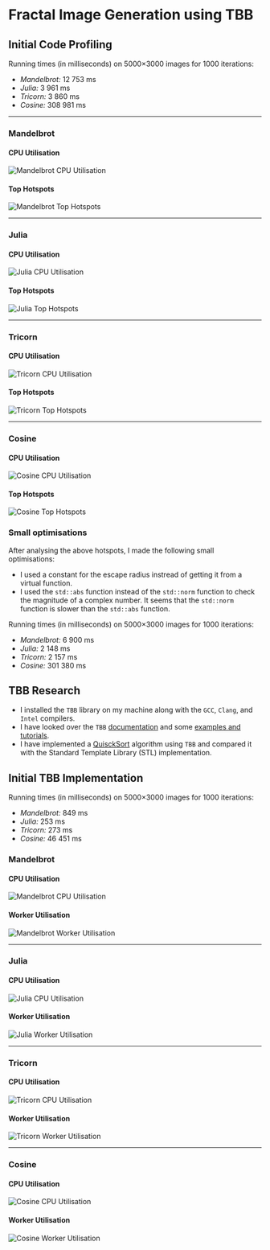 # Fractal Image Generation using TBB

## Initial Code Profiling

Running times (in milliseconds) on 5000×3000 images for 1000 iterations:

- _Mandelbrot:_ 12 753 ms
- _Julia:_ 3 961 ms
- _Tricorn:_ 3 860 ms
- _Cosine:_ 308 981 ms

---

### Mandelbrot

#### CPU Utilisation

![Mandelbrot CPU Utilisation](img/profile/profile-serial-mandelbrot-cpu.png)

#### Top Hotspots

![Mandelbrot Top Hotspots](img/profile/profile-serial-mandelbrot-top.png)

---

### Julia

#### CPU Utilisation

![Julia CPU Utilisation](img/profile/profile-serial-julia-cpu.png)

#### Top Hotspots

![Julia Top Hotspots](img/profile/profile-serial-julia-top.png)

---

### Tricorn

#### CPU Utilisation

![Tricorn CPU Utilisation](img/profile/profile-serial-tricorn-cpu.png)

#### Top Hotspots

![Tricorn Top Hotspots](img/profile/profile-serial-tricorn-top.png)

---

### Cosine

#### CPU Utilisation

![Cosine CPU Utilisation](img/profile/profile-serial-cosine-cpu.png)

#### Top Hotspots

![Cosine Top Hotspots](img/profile/profile-serial-cosine-top.png)

### Small optimisations

After analysing the above hotspots, I made the following small optimisations:

- I used a constant for the escape radius instread of getting it from a virtual function.
- I used the `std::abs` function instead of the `std::norm` function to check the magnitude of a complex number. It seems that the `std::norm` function is slower than the `std::abs` function.

Running times (in milliseconds) on 5000×3000 images for 1000 iterations:

- _Mandelbrot:_ 6 900 ms
- _Julia:_ 2 148 ms
- _Tricorn:_ 2 157 ms
- _Cosine:_ 301 380 ms

## TBB Research

- I installed the `TBB` library on my machine along with the `GCC`, `Clang`, and `Intel` compilers.
- I have looked over the `TBB` [documentation](https://www.intel.com/content/www/us/en/docs/onetbb/developer-guide-api-reference/2022-0/overview.html) and some [examples and tutorials](https://oneapi-src.github.io/oneTBB/index.html).
- I have implemented a [QuisckSort](../TBB-QuickSort) algorithm using `TBB` and compared it with the Standard Template Library (STL) implementation.

## Initial TBB Implementation

Running times (in milliseconds) on 5000×3000 images for 1000 iterations:

- _Mandelbrot:_ 849 ms
- _Julia:_ 253 ms
- _Tricorn:_ 273 ms
- _Cosine:_ 46 451 ms

### Mandelbrot

#### CPU Utilisation

![Mandelbrot CPU Utilisation](img/profile/profile-tbb-initial-mandelbrot-cpu.png)

#### Worker Utilisation

![Mandelbrot Worker Utilisation](img/profile/profile-tbb-initial-mandelbrot-work.png)

---

### Julia

#### CPU Utilisation

![Julia CPU Utilisation](img/profile/profile-tbb-initial-julia-cpu.png)

#### Worker Utilisation

![Julia Worker Utilisation](img/profile/profile-tbb-initial-julia-work.png)

---

### Tricorn

#### CPU Utilisation

![Tricorn CPU Utilisation](img/profile/profile-tbb-initial-tricorn-cpu.png)

#### Worker Utilisation

![Tricorn Worker Utilisation](img/profile/profile-tbb-initial-tricorn-work.png)

---

### Cosine

#### CPU Utilisation

![Cosine CPU Utilisation](img/profile/profile-tbb-initial-cosine-cpu.png)

#### Worker Utilisation

![Cosine Worker Utilisation](img/profile/profile-tbb-initial-cosine-work.png)

